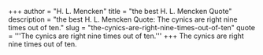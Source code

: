 +++
author = "H. L. Mencken"
title = "the best H. L. Mencken Quote"
description = "the best H. L. Mencken Quote: The cynics are right nine times out of ten."
slug = "the-cynics-are-right-nine-times-out-of-ten"
quote = '''The cynics are right nine times out of ten.'''
+++
The cynics are right nine times out of ten.
